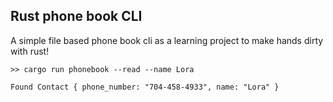 ## Rust phone book CLI

A simple file based phone book cli as a learning project to make hands dirty with rust! 


```
>> cargo run phonebook --read --name Lora

Found Contact { phone_number: "704-458-4933", name: "Lora" }
```
